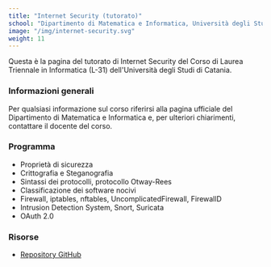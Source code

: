 ```yaml
---
title: "Internet Security (tutorato)"
school: "Dipartimento di Matematica e Informatica, Università degli Studi di Catania"
image: "/img/internet-security.svg"
weight: 11
---
```

Questa è la pagina del tutorato di Internet Security del Corso di Laurea Triennale in Informatica (L-31) dell'Università degli Studi di Catania.

### Informazioni generali
Per qualsiasi informazione sul corso riferirsi alla pagina ufficiale del Dipartimento di Matematica e Informatica e, per ulteriori chiarimenti, contattare il docente del corso.

### Programma
- Proprietà di sicurezza
- Crittografia e Steganografia
- Sintassi dei protocolli, protocollo Otway-Rees
- Classificazione dei software nocivi
- Firewall, iptables, nftables, UncomplicatedFirewall, FirewallD
- Intrusion Detection System, Snort, Suricata
- OAuth 2.0

### Risorse
- [Repository GitHub](https://github.com/Herbrant/Tutorato-Internet-Security-2022)

